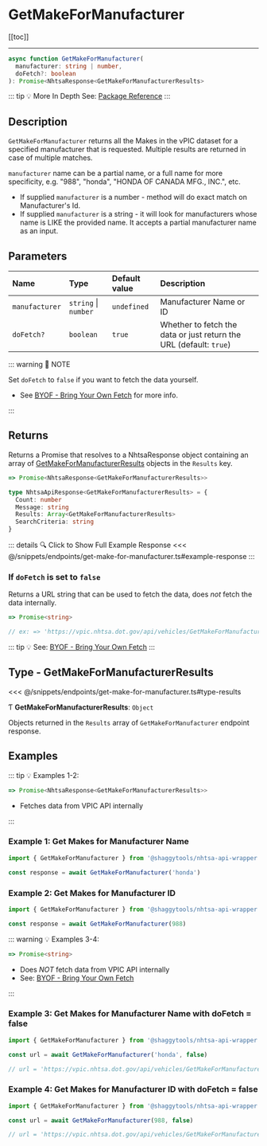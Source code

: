 # GetMakeForManufacturer

[[toc]]

---

```typescript
async function GetMakeForManufacturer(
  manufacturer: string | number,
  doFetch?: boolean
): Promise<NhtsaResponse<GetMakeForManufacturerResults>
```

::: tip :bulb: More In Depth
See: [Package Reference](../typedoc/modules/api_endpoints_GetMakeForManufacturer.md)
:::

## Description

`GetMakeForManufacturer` returns all the Makes in the vPIC dataset for a specified manufacturer
that is requested. Multiple results are returned in case of multiple matches.

`manufacturer` name can be a partial name, or a full name for more specificity, e.g. "988",
"honda", "HONDA OF CANADA MFG., INC.", etc.

- If supplied `manufacturer` is a number - method will do exact match on Manufacturer's Id.
- If supplied `manufacturer` is a string - it will look for manufacturers whose name is LIKE the
  provided name. It accepts a partial manufacturer name as an input.

## Parameters

| Name           | Type                 | Default value | Description                                                        |
| :------------- | :------------------- | :------------ | :----------------------------------------------------------------- |
| `manufacturer` | `string` \| `number` | `undefined`   | Manufacturer Name or ID                                            |
| `doFetch?`     | `boolean`            | `true`        | Whether to fetch the data or just return the URL (default: `true`) |

::: warning 📝 NOTE

Set `doFetch` to `false` if you want to fetch the data yourself.

- See [BYOF - Bring Your Own Fetch](../guide/bring-your-own-fetch.md#option-1-set-dofetch-to-false)
  for more info.

:::

## Returns

Returns a Promise that resolves to a NhtsaResponse object containing an array of
[GetMakeForManufacturerResults](#type-getmakeformanufacturerresults) objects in the `Results` key.

```typescript
=> Promise<NhtsaResponse<GetMakeForManufacturerResults>>
```

```typescript
type NhtsaApiResponse<GetMakeForManufacturerResults> = {
  Count: number
  Message: string
  Results: Array<GetMakeForManufacturerResults>
  SearchCriteria: string
}
```

::: details :mag: Click to Show Full Example Response
<<< @/snippets/endpoints/get-make-for-manufacturer.ts#example-response
:::

### If `doFetch` is set to `false`

Returns a URL string that can be used to fetch the data, does _not_ fetch the data internally.

```typescript
=> Promise<string>

// ex: => 'https://vpic.nhtsa.dot.gov/api/vehicles/GetMakeForManufacturer/?format=json'
```

::: tip :bulb: See: [BYOF - Bring Your Own Fetch](../guide/bring-your-own-fetch.md#option-1-set-dofetch-to-false)
:::

## Type - GetMakeForManufacturerResults

<<< @/snippets/endpoints/get-make-for-manufacturer.ts#type-results

Ƭ **GetMakeForManufacturerResults**: `Object`

Objects returned in the `Results` array of `GetMakeForManufacturer` endpoint response.

## Examples

::: tip :bulb: Examples 1-2:

```typescript
=> Promise<NhtsaResponse<GetMakeForManufacturerResults>>
```

- Fetches data from VPIC API internally

:::

### Example 1: Get Makes for Manufacturer Name

```ts
import { GetMakeForManufacturer } from '@shaggytools/nhtsa-api-wrapper'

const response = await GetMakeForManufacturer('honda')
```

### Example 2: Get Makes for Manufacturer ID

```ts
import { GetMakeForManufacturer } from '@shaggytools/nhtsa-api-wrapper'

const response = await GetMakeForManufacturer(988)
```

::: warning :bulb: Examples 3-4:

```typescript
=> Promise<string>
```

- Does _NOT_ fetch data from VPIC API internally
- See: [BYOF - Bring Your Own Fetch](../guide/bring-your-own-fetch.md#option-1-set-dofetch-to-false)

:::

### Example 3: Get Makes for Manufacturer Name with doFetch = false

```ts
import { GetMakeForManufacturer } from '@shaggytools/nhtsa-api-wrapper'

const url = await GetMakeForManufacturer('honda', false)

// url = 'https://vpic.nhtsa.dot.gov/api/vehicles/GetMakeForManufacturer/honda?format=json'
```

### Example 4: Get Makes for Manufacturer ID with doFetch = false

```ts
import { GetMakeForManufacturer } from '@shaggytools/nhtsa-api-wrapper'

const url = await GetMakeForManufacturer(988, false)

// url = 'https://vpic.nhtsa.dot.gov/api/vehicles/GetMakeForManufacturer/988?format=json'
```
